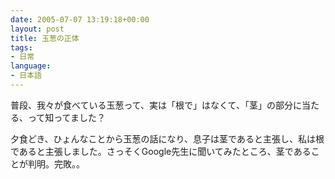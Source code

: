 ```yaml
---
date: 2005-07-07 13:19:18+00:00
layout: post
title: 玉葱の正体
tags:
- 日常
language:
- 日本語
---
```


普段、我々が食べている玉葱って、実は「根で」はなくて、「茎」の部分に当たる、って知ってました？

夕食どき、ひょんなことから玉葱の話になり、息子は茎であると主張し、私は根であると主張しました。さっそくGoogle先生に聞いてみたところ、茎であることが判明。完敗。。
